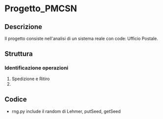 # Progetto_PMCSN

## Descrizione
Il progetto consiste nell'analisi di un sistema reale con code: Ufficio Postale.

## Struttura
### Identificazione operazioni
1. Spedizione e Ritiro
2. 

## Codice 
- rng.py include il random di Lehmer, putSeed, getSeed